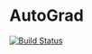 # AutoGrad

[![Build Status](https://travis-ci.org/denizyuret/AutoGrad.jl.svg?branch=master)](https://travis-ci.org/denizyuret/AutoGrad.jl)

